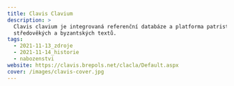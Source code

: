 ```yaml
---
title: Clavis Clavium
description: >
  Clavis clavium je integrovaná referenční databáze a platforma patristických,
  středověkých a byzantských textů.
tags:
  - 2021-11-13_zdroje
  - 2021-11-14_historie
  - nabozenstvi
website: https://clavis.brepols.net/clacla/Default.aspx
cover: /images/clavis-cover.jpg
---
```

